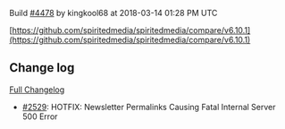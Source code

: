Build [#4478](https://circleci.com/gh/spiritedmedia/spiritedmedia/4478) by kingkool68 at 2018-03-14 01:28 PM UTC

[https://github.com/spiritedmedia/spiritedmedia/compare/v6.10.1](https://github.com/spiritedmedia/spiritedmedia/compare/v6.10.1)
## Change log
[Full Changelog](https://github.com/spiritedmedia/spiritedmedia/compare/v6.10.0...v6.10.1)

 - [#2529](https://github.com/spiritedmedia/spiritedmedia/pull/2529): HOTFIX: Newsletter Permalinks Causing Fatal Internal Server 500 Error
